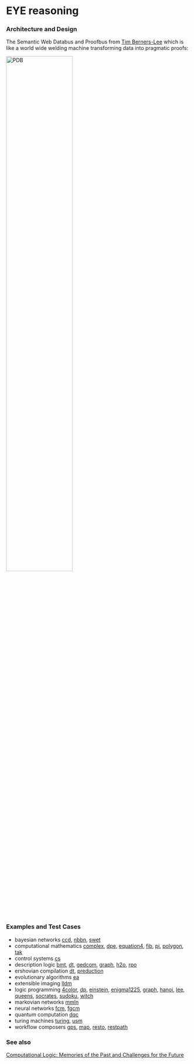 # EYE reasoning

### Architecture and Design

The Semantic Web Databus and Proofbus from [Tim Berners-Lee](http://www.w3.org/People/Berners-Lee/) which is  
like a world wide welding machine transforming data into pragmatic proofs:  
  
<img src="https://www.w3.org/DesignIssues/diagrams/sweb-bus.png" width="60%" height="60%" alt="PDB"/>  

### Examples and Test Cases

* bayesian networks
    [ccd](https://github.com/josd/eye/tree/master/reasoning/ccd),
    [nbbn](https://github.com/josd/eye/tree/master/reasoning/nbbn),
    [swet](https://github.com/josd/eye/tree/master/reasoning/swet)
* computational mathematics
    [complex](https://github.com/josd/eye/tree/master/reasoning/complex),
    [dpe](https://github.com/josd/eye/tree/master/reasoning/dpe),
    [equation4](https://github.com/josd/eye/tree/master/reasoning/equation4),
    [fib](https://github.com/josd/eye/tree/master/reasoning/fib),
    [pi](https://github.com/josd/eye/tree/master/reasoning/pi),
    [polygon](https://github.com/josd/eye/tree/master/reasoning/polygon),
    [tak](https://github.com/josd/eye/tree/master/reasoning/tak)
* control systems
    [cs](https://github.com/josd/eye/tree/master/reasoning/cs)
* description logic
    [bmt](https://github.com/josd/eye/tree/master/reasoning/bmt),
    [dt](https://github.com/josd/eye/tree/master/reasoning/dt),
    [gedcom](https://github.com/josd/eye/tree/master/reasoning/gedcom),
    [graph](https://github.com/josd/eye/tree/master/reasoning/graph),
    [h2o](https://github.com/josd/eye/tree/master/reasoning/h2o),
    [rpo](https://github.com/josd/eye/tree/master/reasoning/rpo)
* ershovian compilation
    [dt](https://github.com/josd/eye/tree/master/reasoning/dt),
    [preduction](https://github.com/josd/eye/tree/master/reasoning/preduction)
* evolutionary algorithms
    [ea](https://github.com/josd/eye/tree/master/reasoning/ea)
* extensible imaging
    [lldm](https://github.com/josd/eye/tree/master/reasoning/lldm)
* logic programming
    [4color](https://github.com/josd/eye/tree/master/reasoning/4color),
    [dp](https://github.com/josd/eye/tree/master/reasoning/dp),
    [einstein](https://github.com/josd/eye/tree/master/reasoning/einstein),
    [enigma1225](https://github.com/josd/eye/tree/master/reasoning/enigma1225),
    [graph](https://github.com/josd/eye/tree/master/reasoning/graph),
    [hanoi](https://github.com/josd/eye/tree/master/reasoning/hanoi),
    [lee](https://github.com/josd/eye/tree/master/reasoning/lee),
    [queens](https://github.com/josd/eye/tree/master/reasoning/queens),
    [socrates](https://github.com/josd/eye/tree/master/reasoning/socrates),
    [sudoku](https://github.com/josd/eye/tree/master/reasoning/sudoku),
    [witch](https://github.com/josd/eye/tree/master/reasoning/witch)
* markovian networks
    [mmln](https://github.com/josd/eye/tree/master/reasoning/mmln)
* neural networks
    [fcm](https://github.com/josd/eye/tree/master/reasoning/fcm),
    [fgcm](https://github.com/josd/eye/tree/master/reasoning/fgcm)
* quantum computation
    [dqc](https://github.com/josd/eye/tree/master/reasoning/dqc)
* turing machines
    [turing](https://github.com/josd/eye/tree/master/reasoning/turing),
    [usm](https://github.com/josd/eye/tree/master/reasoning/usm)
* workflow composers
    [gps](https://github.com/josd/eye/tree/master/reasoning/gps),
    [map](https://github.com/josd/eye/tree/master/reasoning/map),
    [resto](https://github.com/josd/eye/tree/master/reasoning/resto),
    [restpath](https://github.com/josd/eye/tree/master/reasoning/restpath)

### See also

[Computational Logic: Memories of the Past and Challenges for the Future](http://www.computational-logic.org/iccl/downloads/Robinson-CL2000.pdf)
